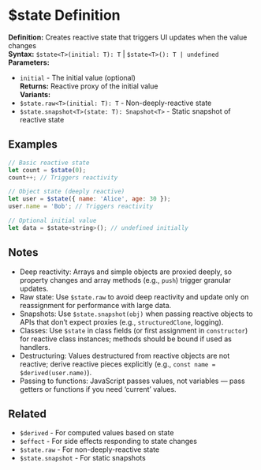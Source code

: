 # $state Definition

**Definition:** Creates reactive state that triggers UI updates when
the value changes  
**Syntax:** `$state<T>(initial: T): T` |
`$state<T>(): T | undefined`  
**Parameters:**

- `initial` - The initial value (optional)  
  **Returns:** Reactive proxy of the initial value  
  **Variants:**
- `$state.raw<T>(initial: T): T` - Non-deeply-reactive state
- `$state.snapshot<T>(state: T): Snapshot<T>` - Static snapshot of
  reactive state

## Examples

```js
// Basic reactive state
let count = $state(0);
count++; // Triggers reactivity

// Object state (deeply reactive)
let user = $state({ name: 'Alice', age: 30 });
user.name = 'Bob'; // Triggers reactivity

// Optional initial value
let data = $state<string>(); // undefined initially
```

## Notes

- Deep reactivity: Arrays and simple objects are proxied deeply, so
  property changes and array methods (e.g., `push`) trigger granular
  updates.
- Raw state: Use `$state.raw` to avoid deep reactivity and update only
  on reassignment for performance with large data.
- Snapshots: Use `$state.snapshot(obj)` when passing reactive objects
  to APIs that don’t expect proxies (e.g., `structuredClone`,
  logging).
- Classes: Use `$state` in class fields (or first assignment in
  `constructor`) for reactive class instances; methods should be bound
  if used as handlers.
- Destructuring: Values destructured from reactive objects are not
  reactive; derive reactive pieces explicitly (e.g.,
  `const name = $derived(user.name)`).
- Passing to functions: JavaScript passes values, not variables — pass
  getters or functions if you need ‘current’ values.

## Related

- `$derived` - For computed values based on state
- `$effect` - For side effects responding to state changes
- `$state.raw` - For non-deeply-reactive state
- `$state.snapshot` - For static snapshots
